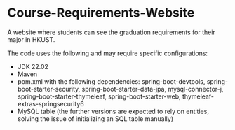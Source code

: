 # Course-Requirements-Website
A website where students can see the graduation requirements for their major in HKUST.


The code uses the following and may require specific configurations:
- JDK 22.02
- Maven
- pom.xml with the following dependencies: spring-boot-devtools, spring-boot-starter-security, spring-boot-starter-data-jpa, mysql-connector-j, spring-boot-starter-thymeleaf, spring-boot-starter-web, thymeleaf-extras-springsecurity6
- MySQL table (the further versions are expected to rely on entities, solving the issue of initializing an SQL table manually)

